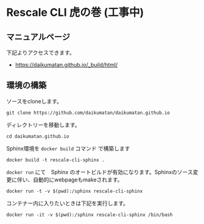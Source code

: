 # Rescale CLI 虎の巻 (工事中)

## マニュアルページ

下記よりアクセスできます。

- https://daikumatan.github.io/_build/html/


## 環境の構築

ソースをcloneします。

```
git clone https://github.com/daikumatan/daikumatan.github.io
```

ディレクトリーを移動します。

```
cd daikumatan.github.io
```

Sphinx環境を `docker build` コマンド で構築します

```
docker build -t rescale-cli-sphinx .
```

`docker run` にて　Sphinx のオートビルドが有効になります。Sphinxのソース変更に伴い、自動的にwebpageもmakeされます。

```
docker run -t -v $(pwd):/sphinx rescale-cli-sphinx
```

コンテナー内に入りたいときは下記を実行します。

```
docker run -it -v $(pwd):/sphinx rescale-cli-sphinx /bin/bash
```
